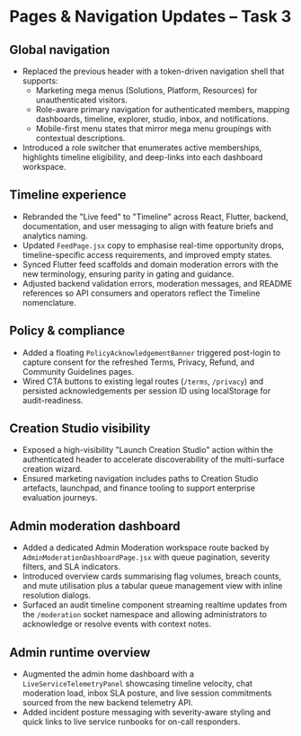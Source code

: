 # Pages & Navigation Updates – Task 3

## Global navigation
- Replaced the previous header with a token-driven navigation shell that supports:
  - Marketing mega menus (Solutions, Platform, Resources) for unauthenticated visitors.
  - Role-aware primary navigation for authenticated members, mapping dashboards, timeline, explorer, studio, inbox, and notifications.
  - Mobile-first menu states that mirror mega menu groupings with contextual descriptions.
- Introduced a role switcher that enumerates active memberships, highlights timeline eligibility, and deep-links into each dashboard workspace.

## Timeline experience
- Rebranded the "Live feed" to "Timeline" across React, Flutter, backend, documentation, and user messaging to align with feature briefs and analytics naming.
- Updated `FeedPage.jsx` copy to emphasise real-time opportunity drops, timeline-specific access requirements, and improved empty states.
- Synced Flutter feed scaffolds and domain moderation errors with the new terminology, ensuring parity in gating and guidance.
- Adjusted backend validation errors, moderation messages, and README references so API consumers and operators reflect the Timeline nomenclature.

## Policy & compliance
- Added a floating `PolicyAcknowledgementBanner` triggered post-login to capture consent for the refreshed Terms, Privacy, Refund, and Community Guidelines pages.
- Wired CTA buttons to existing legal routes (`/terms`, `/privacy`) and persisted acknowledgements per session ID using localStorage for audit-readiness.

## Creation Studio visibility
- Exposed a high-visibility "Launch Creation Studio" action within the authenticated header to accelerate discoverability of the multi-surface creation wizard.
- Ensured marketing navigation includes paths to Creation Studio artefacts, launchpad, and finance tooling to support enterprise evaluation journeys.

## Admin moderation dashboard
- Added a dedicated Admin Moderation workspace route backed by `AdminModerationDashboardPage.jsx` with queue pagination, severity filters, and SLA indicators.
- Introduced overview cards summarising flag volumes, breach counts, and mute utilisation plus a tabular queue management view with inline resolution dialogs.
- Surfaced an audit timeline component streaming realtime updates from the `/moderation` socket namespace and allowing administrators to acknowledge or resolve events with context notes.

## Admin runtime overview
- Augmented the admin home dashboard with a `LiveServiceTelemetryPanel` showcasing timeline velocity, chat moderation load, inbox SLA posture, and live session commitments sourced from the new backend telemetry API.
- Added incident posture messaging with severity-aware styling and quick links to live service runbooks for on-call responders.
